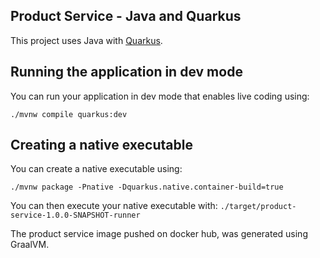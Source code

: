 ## Product Service - Java and Quarkus

This project uses Java with [Quarkus](https://quarkus.io/).

## Running the application in dev mode

You can run your application in dev mode that enables live coding using:
```shell script
./mvnw compile quarkus:dev
```

## Creating a native executable

You can create a native executable using:
```shell script
./mvnw package -Pnative -Dquarkus.native.container-build=true
```

You can then execute your native executable with: `./target/product-service-1.0.0-SNAPSHOT-runner`

The product service image pushed on docker hub, was generated using GraalVM.
